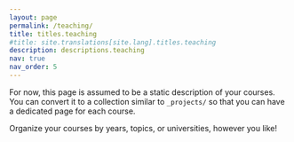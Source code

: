 ```yaml
---
layout: page
permalink: /teaching/
title: titles.teaching
#title: site.translations[site.lang].titles.teaching
description: descriptions.teaching
nav: true
nav_order: 5
---
```


For now, this page is assumed to be a static description of your courses. You can convert it to a collection similar to `_projects/` so that you can have a dedicated page for each course.

Organize your courses by years, topics, or universities, however you like!
